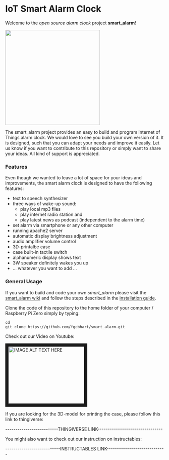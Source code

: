 # IoT Smart Alarm Clock
Welcome to the _open source alarm clock_ project **smart_alarm**!

<img src="https://github.com/fgebhart/smart_alarm/blob/master/instructions/pics/final_in_case.JPG" width="300">

The smart_alarm project provides an easy to build and program Internet of Things alarm clock. We would love to see you build your own version of it. It is designed, such that you can adapt your needs and improve it easily. Let us know if you want to contribute to this repository or simply want to share your ideas. All kind of support is appreciated. 

### Features

Even though we wanted to leave a lot of space for your ideas and improvements, the smart alarm clock is designed to have the following features:

* text to speech synthesizer
* three ways of wake-up sound:
    - play local mp3 files
    - play internet radio station and
    - play latest news as podcast (independent to the alarm time)
* set alarm via smartphone or any other computer
* running apache2 server
* automatic display brightness adjustment
* audio amplifier volume control
* 3D-printalbe case
* case built-in tactile switch
* alphanumeric display shows text
* 3W speaker definitely wakes you up
* ... whatever you want to add ...


### General Usage

If you want to build and code your own _smart_alarm_ please visit the [smart_alarm wiki](https://github.com/fgebhart/smart_alarm/wiki) and follow the steps described in the [installation guide](https://github.com/fgebhart/smart_alarm/wiki/Installation-Guide).

Clone the code of this repository to the home folder of your computer / Raspberry Pi Zero simply by typing:

```
cd
git clone https://github.com/fgebhart/smart_alarm.git
```

Check out our Video on Youtube:

<a href="https://www.youtube.com/watch?v=BQ0yeRbUKlk" target="_blank"><img src="http://img.youtube.com/vi/BQ0yeRbUKlk/0.jpg" 
alt="IMAGE ALT TEXT HERE" width="240" height="180" border="10" /></a>

If you are looking for the 3D-model for printing the case, please follow this link to thingiverse:

--------------------------THINGIVERSE LINK--------------------------------

You might also want to check out our instruction on instructables:

---------------------------INSTRUCTABLES LINK-----------------------------


